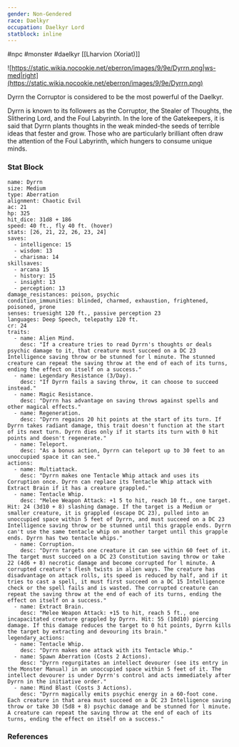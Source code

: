 ```yaml
---
gender: Non-Gendered
race: Daelkyr
occupation: Daelkyr Lord
statblock: inline
---
```

 #npc #monster #daelkyr  [[Lharvion (Xoriat)]]

![https://static.wikia.nocookie.net/eberron/images/9/9e/Dyrrn.png|ws-med|right](https://static.wikia.nocookie.net/eberron/images/9/9e/Dyrrn.png)

Dyrrn the Corruptor is considered to be the most powerful of the Daelkyr.

Dyrrn is known to its followers as the Corruptor, the Stealer of Thoughts, the Slithering Lord, and the Foul Labyrinth. In the lore of the Gatekeepers, it is said that Dyrrn plants thoughts in the weak minded-the seeds of terrible ideas that fester and grow. Those who are particularly brilliant often draw the attention of the Foul Labyrinth, which hungers to consume unique minds.

### Stat Block

```statblock
name: Dyrrn
size: Medium
type: Aberration
alignment: Chaotic Evil
ac: 21
hp: 325
hit_dice: 31d8 + 186
speed: 40 ft., fly 40 ft. (hover)
stats: [26, 21, 22, 26, 23, 24]
saves:
  - intelligence: 15
  - wisdom: 13
  - charisma: 14
skillsaves:
  - arcana 15
  - history: 15
  - insight: 13
  - perception: 13
damage_resistances: poison, psychic
condition_immunities: blinded, charmed, exhaustion, frightened, poisoned, prone
senses: truesight 120 ft., passive perception 23
languages: Deep Speech, telepathy 120 ft.
cr: 24
traits:
  - name: Alien Mind.
    desc: "If a creature tries to read Dyrrn's thoughts or deals psychic damage to it, that creature must succeed on a DC 23 Intelligence saving throw or be stunned for l minute. The stunned creature can repeat the saving throw at the end of each of its turns, ending the effect on itself on a success."
  - name: Legendary Resistance (3/Day).
    desc: "If Dyrrn fails a saving throw, it can choose to succeed instead."
  - name: Magic Resistance.
    desc: "Dyrrn has advantage on saving throws against spells and other magical effects."
  - name: Regeneration.
    desc: "Dyrrn regains 20 hit points at the start of its turn. If Dyrrn takes radiant damage, this trait doesn't function at the start of its next turn. Dyrrn dies only if it starts its turn with 0 hit points and doesn't regenerate."
  - name: Teleport.
    desc: "As a bonus action, Dyrrn can teleport up to 30 feet to an unoccupied space it can see."
actions:
  - name: Multiattack.
    desc: "Dyrrn makes one Tentacle Whip attack and uses its Corruption once. Dyrrn can replace its Tentacle Whip attack with Extract Brain if it has a creature grappled."
  - name: Tentacle Whip.
    desc: "Melee Weapon Attack: +1 5 to hit, reach 10 ft., one target. Hit: 24 (3d10 + 8) slashing damage. If the target is a Medium or smaller creature, it is grappled (escape DC 23), pulled into an unoccupied space within 5 feet of Dyrrn, and must succeed on a DC 23 Intelligence saving throw or be stunned until this grapple ends. Dyrrn can't use the same tentacle whip on another target until this grapple ends. Dyrrn has two tentacle whips."
  - name: Corruption.
    desc: "Dyrrn targets one creature it can see within 60 feet of it. The target must succeed on a DC 23 Constitution saving throw or take 22 (4d6 + 8) necrotic damage and become corrupted for l minute. A corrupted creature's flesh twists in alien ways. The creature has disadvantage on attack rolls, its speed is reduced by half, and if it tries to cast a spell, it must first succeed on a DC 15 Intelligence check or the spell fails and is wasted. The corrupted creature can repeat the saving throw at the end of each of its turns, ending the effect on itself on a success."
  - name: Extract Brain.
    desc: "Melee Weapon Attack: +15 to hit, reach 5 ft., one incapacitated creature grappled by Dyrrn. Hit: 55 (10d10) piercing damage. If this damage reduces the target to 0 hit points, Dyrrn kills the target by extracting and devouring its brain."
legendary_actions:
  - name: Tentacle Whip.
    desc: "Dyrrn makes one attack with its Tentacle Whip."
  - name: Spawn Aberration (Costs 2 Actions).
    desc: "Dyrrn regurgitates an intellect devourer (see its entry in the Monster Manual) in an unoccupied space within 5 feet of it. The intellect devourer is under Dyrrn's control and acts immediately after Dyrrn in the initiative order."
  - name: Mind Blast (Costs 3 Actions).
    desc: "Dyrrn magically emits psychic energy in a 60-foot cone. Each creature in that area must succeed on a DC 23 Intelligence saving throw or take 30 (5d8 + 8) psychic damage and be stunned for l minute. A creature can repeat the saving throw at the end of each of its turns, ending the effect on itself on a success."
```

### References
